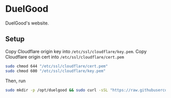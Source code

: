 # DuelGood

DuelGood's website.

## Setup

Copy Cloudflare origin key into `/etc/ssl/cloudflare/key.pem`.
Copy Cloudflare origin cert into `/etc/ssl/cloudflare/cert.pem`

```sh
sudo chmod 644 "/etc/ssl/cloudflare/cert.pem"
sudo chmod 600 "/etc/ssl/cloudflare/key.pem"
```

Then, run

```sh
sudo mkdir -p /opt/duelgood && sudo curl -sSL "https://raw.githubusercontent.com/duelgood/website/refs/heads/main/docker-compose.yml?$(date +%s)" -o /opt/duelgood/compose.yml && sudo curl -sSL "https://raw.githubusercontent.com/duelgood/website/refs/heads/main/startup.sh?$(date +%s)" | sh
```

